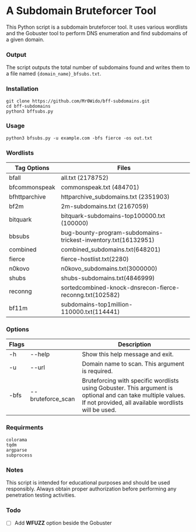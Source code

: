 # A Subdomain Bruteforcer Tool
This Python script is a subdomain bruteforcer tool. It uses various wordlists and the Gobuster tool to perform DNS enumeration and find subdomains of a given domain. 

### Output
The script outputs the total number of subdomains found and writes them to a file named `{domain_name}_bfsubs.txt`. 

### Installation
```
git clone https://github.com/Mr0Wido/bff-subdomains.git
cd bff-subdomains
python3 bffsubs.py
```

### Usage
```
python3 bfsubs.py -u example.com -bfs fierce -os out.txt
```

### Wordlists
**Tag Options** | Files
--- | ---
bfall | all.txt (2178752)
bfcommonspeak | commonspeak.txt (484701)
bfhttparchive | httparchive_subdomains.txt (2351903)
bf2m | 2m-subdomains.txt (2167059)
bitquark | bitquark-subdomains-top100000.txt (100000)
bbsubs | bug-bounty-program-subdomains-trickest-inventory.txt(16132951)
combined | combined_subdomains.txt(648201)
fierce | fierce-hostlist.txt(2280)
n0kovo | n0kovo_subdomains.txt(3000000)
shubs | shubs-subdomains.txt(4846999)
reconng | sortedcombined-knock-dnsrecon-fierce-reconng.txt(102582)
bf11m | subdomains-top1million-110000.txt(114441)

### Options
**Flags** |    | Description
--- | ---  | ---
-h | --help | Show this help message and exit.
-u | --url | Domain name to scan. This argument is required.
-bfs | --bruteforce_scan | Bruteforcing with specific wordlists using Gobuster. This argument is optional and can take multiple values. If not provided, all available wordlists will be used.

### Requirments
```
colorama
tqdm
argparse
subprocess
```

### Notes
This script is intended for educational purposes and should be used responsibly. Always obtain proper authorization before performing any penetration testing activities.

### Todo
- [ ] Add **WFUZZ** option beside the Gobuster
